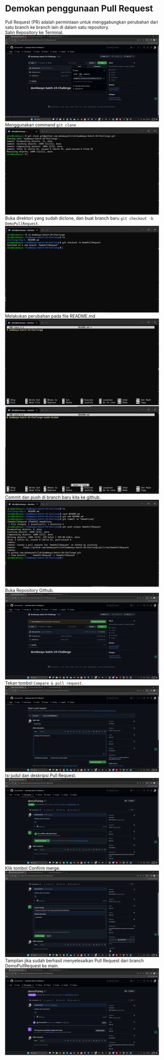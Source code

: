 # Demokan penggunaan Pull Request
Pull Request (PR) adalah permintaan untuk menggabungkan perubahan dari satu branch ke branch lain di dalam satu repository.  
Salin Repository ke Terminal.  
![PullReq](scr/Foto-1-0.png)  
Menggunakan command `git clone`  
![PullReq](scr/Foto-1-1.png)  
Buka direktori yang sudah diclone, dan buat branch baru `git checkout -b DemoPullRequest`.  
![PullReq](scr/Foto-1-2.png)  
Melakukan perubahan pada file README.md  
![PullReq](scr/Foto-1-3.png)  
![PullReq](scr/Foto-1-4.png)  
Commit dan push di branch baru kita ke github.  
![PullReq](scr/Foto-1-5.png)  
Buka Repository Github.  
![PullReq](scr/Foto-1-6.png)  
Tekan tombol `Compare & pull request`.  
![PullReq](scr/Foto-1-7.png)  
Isi judul dan deskripsi Pull Request.  
![PullReq](scr/Foto-1-8.png)  
Klik tombol Confirm merge.  
![PullReq](scr/Foto-1-9.png)  
Tampilan jika sudah berhasil menyelesaikan Pull Request dari branch DemoPullRequest ke main.  
![PullReq](scr/Foto-1-10.png)  
